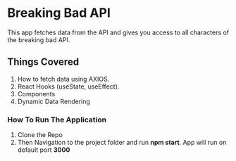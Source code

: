 # Breaking Bad API

This app fetches data from the API and gives you access to all characters of the breaking bad API.

## Things Covered
1. How to fetch data using AXIOS.
2. React Hooks (useState, useEffect).
3. Components
4. Dynamic Data Rendering

### How To Run The Application
1. Clone the Repo
2. Then Navigation to the project folder and run **npm start**. App will run on default port **3000**
